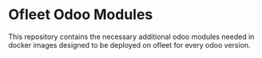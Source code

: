 # Ofleet Odoo Modules

This repository contains the necessary additional odoo modules needed in docker images designed to be deployed on ofleet for every odoo version.
